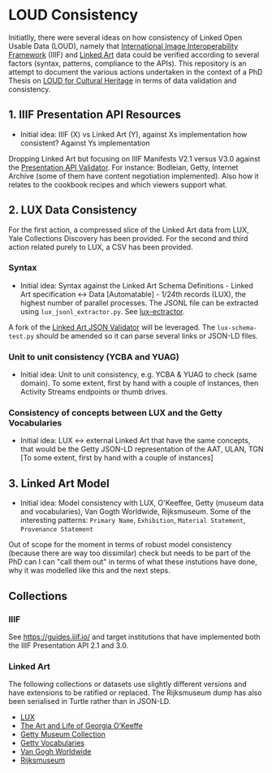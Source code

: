 # LOUD Consistency

Initiatlly, there were several ideas on how consistency of Linked Open Usable Data (LOUD), namely that [International Image Interoperability Framework](https://iiif.io) (IIIF) and [Linked Art](https://linked.art) data could be verified according to several factors (syntax, patterns, compliance to the APIs). This repository is an attempt to document the various actions undertaken in the context of a PhD Thesis on [LOUD for Cultural Heritage](https://phd.julsraemy.ch) in terms of data validation and consistency.

## 1. IIIF Presentation API Resources

- Initial idea: IIIF (X) vs Linked Art (Y), against Xs implementation how consistent? Against Ys implementation

Dropping Linked Art but focusing on IIIF Manifests V2.1 versus V3.0 against the [Presentation API Validator](https://presentation-validator.iiif.io/). For instance: Bodleian, Getty, Internet Archive (some of them have content negotiation implemented). Also how it relates to the cookbook recipes and which viewers support what. 

## 2. LUX Data Consistency

For the first action, a compressed slice of the Linked Art data from LUX, Yale Collections Discovery has been provided. For the second and third action related purely to LUX, a CSV has been provided.

### Syntax

- Initial idea: Syntax against the Linked Art Schema Definitions - Linked Art specification <-> Data [Automatable] - 1/24th records (LUX), the highest number of parallel processes. The JSONL file can be extracted using `lux_jsonl_extractor.py`. See [lux-ectractor](lux-extractor/README.md).

A fork of the [Linked Art JSON Validator](https://github.com/julsraemy/json-validator) will be leveraged. The `lux-schema-test.py` should be amended so it can parse several links or JSON-LD files. 

### Unit to unit consistency (YCBA and YUAG)

- Initial idea: Unit to unit consistency, e.g. YCBA & YUAG to check (same domain). To some extent, first by hand with a couple of instances, then Activity Streams endpoints or thumb drives.

### Consistency of concepts between LUX and the Getty Vocabularies 

- Initial idea: LUX <-> external Linked Art that have the same concepts, that would be the Getty JSON-LD representation of the AAT, ULAN, TGN [To some extent, first by hand with a couple of instances]

## 3. Linked Art Model

- Initial idea: Model consistency with LUX, O'Keeffee, Getty (museum data and vocabularies), Van Gogth Worldwide, Rijksmuseum. Some of the interesting patterns: `Primary Name`, `Exhibition`, `Material Statement`, `Provenance Statement`

Out of scope for the moment in terms of robust model consistency (because there are way too dissimilar) check but needs to be part of the PhD can I can "call them out" in terms of what these instutions have done, why it was modelled like this and the next steps. 

## Collections

### IIIF 

See https://guides.iiif.io/ and target institutions that have implemented both the IIIF Presentation API 2.1 and 3.0.

### Linked Art

The following collections or datasets use slightly different versions and have extensions to be ratified or replaced. The Rijksmuseum dump has also been serialised in Turtle rather than in JSON-LD.

- [LUX](https://lux.collections.yale.edu/)
- [The Art and Life of Georgia O’Keeffe](https://collections.okeeffemuseum.org/)
- [Getty Museum Collection](https://data.getty.edu/museum/collection/docs/)
- [Getty Vocabularies](https://www.getty.edu/research/tools/vocabularies/)
- [Van Gogh Worldwide](https://vangoghworldwide.org/)
- [Rijksmuseum](https://data.rijksmuseum.nl/object-metadata/download/)
